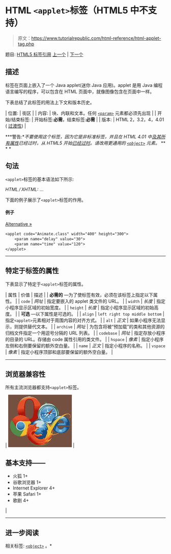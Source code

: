 # HTML `<applet>`标签（HTML5 中不支持）

> 原文：<https://www.tutorialrepublic.com/html-reference/html-applet-tag.php>

题目: [HTML5 标签引用](html5-tags.php) [上一个](html-address-tag.php) | [下一个](html-area-tag.php)

## 描述

标签在页面上嵌入了一个 Java applet(迷你 Java 应用)。applet 是用 Java 编程语言编写的程序，可以包含在 HTML 页面中，就像图像包含在页面中一样。

下表总结了此标签的用法上下文和版本历史。

| 位置: | 街区 |
| 内容: | 块、内联和文本。任何 [`<param>`](html-param-tag.php) 元素都必须先出现 |
| 开始/结束标签: | 开始标签:**必需**，结束标签:**必需** |
| 版本: | HTML 2，3.2，4，4.01 ( [过渡性](../html-tutorial/html-doctypes.php#html-transitional-doctype)) |

 ***警告:**不要使用这个标签，因为它是非标准标签，并且在 HTML 4.01 中[及其所有属性](../definitions.php#deprecated)已经过时，从 HTML5 开始[已经过时](../definitions.php#obsolete)。请改用更通用的 [`<object>`](html-object-tag.php) 元素。*  ** * *

## 句法

`<applet>`标签的基本语法如下所示:

*HTML / XHTML:*
<applet code="*URL*" width="*length*" height="*length*"> ... </applet>

下面的例子展示了`<applet>`标签的作用。

#### 例子

[Alternative »](html-object-tag.php "Alternative of applet tag")

```
<applet code="Animate.class" width="400" height="300">
    <param name="delay" value="30">
    <param name="time" value="120">
</applet>
```

* * *

## 特定于标签的属性

下表显示了特定于`<applet>`标签的属性。

| 属性 | 价值 | 描述 |
| **必需的** —为了使标签有效，必须在该标签上指定以下属性。 |
| `code` | *网址* | 指定要嵌入的 applet 类文件的 URL。 |
| `width` | *长度* | 指定小程序显示区域的初始宽度。 |
| `height` | *长度* | 指定小程序显示区域的初始高度。 |
| **可选** —以下属性是可选的。 |
| `align` | `left
right
top
middle
bottom` | 指定`<applet>`元素相对于周围内容的对齐方式。 |
| `alt` | *正文* | 如果小程序无法显示，则提供替代文本。 |
| `archive` | *网址* | 为包含将被“预加载”的类和其他资源的归档文件指定一个用逗号分隔的 URL 列表。 |
| `codebase` | *网址* | 指定存放小程序的目录的 URL。存储由 code 属性引用的类文件。 |
| `hspace` | *像素* | 指定小程序左侧和右侧要保留的额外空白量。 |
| `name` | *正文* | 指定小程序的名称。 |
| `vspace` | *像素* | 指定小程序顶部和底部要保留的额外空白量。 |

* * *

## 浏览器兼容性

所有主流浏览器都支持`<applet>`标签。

| ![Browsers Icon](img/e9331123c77668c1832e541c2fca1002.png) | 

## 基本支持——

*   火狐 1+
*   谷歌浏览器 1+
*   Internet Explorer 4+
*   苹果 Safari 1+
*   歌剧 4+

 |

* * *

## 进一步阅读

相关标签: [`<object>`](html-object-tag.php) 。*